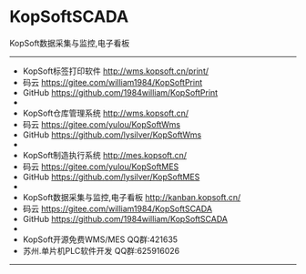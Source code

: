 # KopSoftSCADA
KopSoft数据采集与监控,电子看板

****
* KopSoft标签打印软件 http://wms.kopsoft.cn/print/
* 码云 https://gitee.com/william1984/KopSoftPrint
* GitHub https://github.com/1984william/KopSoftPrint
*
* KopSoft仓库管理系统 http://wms.kopsoft.cn/
* 码云 https://gitee.com/yulou/KopSoftWms
* GitHub https://github.com/lysilver/KopSoftWms
*
* KopSoft制造执行系统 http://mes.kopsoft.cn/
* 码云 https://gitee.com/yulou/KopSoftMES
* GitHub https://github.com/lysilver/KopSoftMES
*
* KopSoft数据采集与监控,电子看板 http://kanban.kopsoft.cn/
* 码云 https://gitee.com/william1984/KopSoftSCADA
* GitHub https://github.com/1984william/KopSoftSCADA
*
* KopSoft开源免费WMS/MES QQ群:421635
* 苏州.单片机PLC软件开发 QQ群:625916026
****
